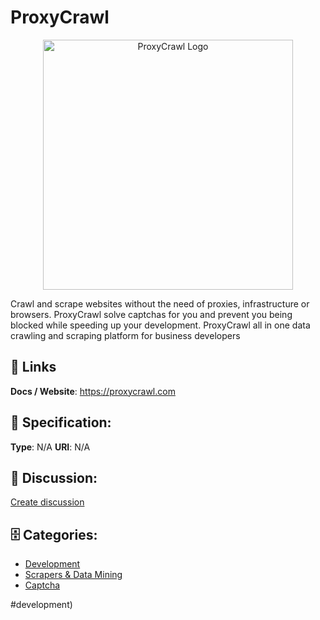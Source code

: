 # ProxyCrawl
<p align="center">
    <img width="400" src="https://raw.githubusercontent.com/apis-list/apis-list/main/apis/proxycrawl/logo_256x256.png" alt="ProxyCrawl Logo"/>
</p>

Crawl and scrape websites without the need of proxies, infrastructure or browsers. ProxyCrawl solve captchas for you and prevent you being blocked while speeding up your development. ProxyCrawl all in one data crawling and scraping platform for business developers

##  🔗 Links
**Docs / Website**: https://proxycrawl.com

## 🧬 Specification:
**Type**: N/A
**URI**: N/A

## 💬 Discussion:
[Create discussion](https://github.com/apis-list/apis-list/discussions/new)

## 🗄️ Categories:
- [Development](https://github.com/apis-list/apis-list#development)
- [Scrapers & Data Mining](https://github.com/apis-list/apis-list#scrapers--data-mining)
- [Captcha](https://github.com/apis-list/apis-list#captcha)










#development)



